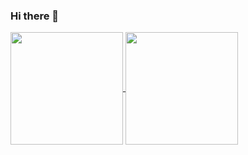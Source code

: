 ### Hi there 👋

<!--
**WATA-Haru/WATA-Haru** is a ✨ _special_ ✨ repository because its `README.md` (this file) appears on your GitHub profile.

Here are some ideas to get you started:

- 🔭 I’m currently working on ...
- 🌱 I’m currently learning ...
- 👯 I’m looking to collaborate on ...
- 🤔 I’m looking for help with ...
- 💬 Ask me about ...
- 📫 How to reach me: ...
- 😄 Pronouns: ...
- ⚡ Fun fact: ...
-->

<!-- public: https://github-readme-stats.vercel.app/ -->
<!-- private: https://github-readme-stats-51kh.vercel.app -->
<!--
exclude: Jupitor Notebook repository(ComparePadTextLogoToCropLogo)

![Anurag's GitHub stats](https://github-readme-stats-51kh.vercel.app/api?username=WATA-Haru&count_private=true)
![Top Langs](https://github-readme-stats-51kh.vercel.app/api/top-langs/?username=WATA-Haru&exclude_repo=ComparePadTextLogoToCropLogo,obsidian-z-memo,obsidian-sync)
-->

<a href="https://github.com/anuraghazra/github-readme-stats">
  <img height=180 align="center" src="https://github-readme-stats-51kh.vercel.app/api?username=WATA-Haru&count_private=true&theme=vue" />
</a>
<a href="https://github.com/anuraghazra/convoychat">
  <img height=180 align="center" src="https://github-readme-stats-51kh.vercel.app/api/top-langs/?username=WATA-Haru&layout=compact&hide=html,css,jupyter%20notebook&theme=vue&card_width=320" />
</a>
